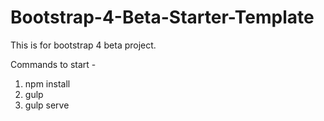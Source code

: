 # Bootstrap-4-Beta-Starter-Template
This is for bootstrap 4 beta project.

Commands to start -

1. npm install
2. gulp
3. gulp serve
